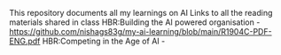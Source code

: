 This repository documents all my learnings on AI
Links to all the reading materials shared in class
     HBR:Building the AI powered organisation - https://github.com/nishags83g/my-ai-learning/blob/main/R1904C-PDF-ENG.pdf
     HBR:Competing in the Age of AI - 
